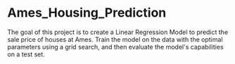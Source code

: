# Ames_Housing_Prediction
The goal of this project is to create a Linear Regression Model to predict the sale price of houses at Ames. Train the model on the data with the optimal parameters using a grid search, and then evaluate the model's capabilities on a test set.
